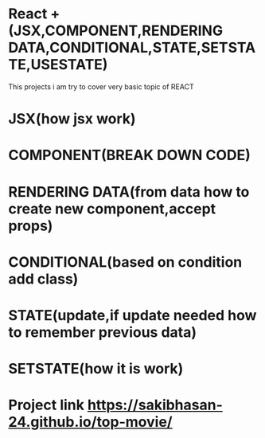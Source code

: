 # React + (JSX,COMPONENT,RENDERING DATA,CONDITIONAL,STATE,SETSTATE,USESTATE)

This projects i am try to cover very basic topic of REACT

# JSX(how jsx work)

# COMPONENT(BREAK DOWN CODE)

# RENDERING DATA(from data how to create new component,accept props)

# CONDITIONAL(based on condition add class)

# STATE(update,if update needed how to remember previous data)

# SETSTATE(how it is work)

# Project link https://sakibhasan-24.github.io/top-movie/
